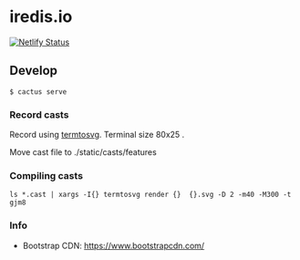 # iredis.io

[![Netlify Status](https://api.netlify.com/api/v1/badges/7e921e84-12fd-47d1-a587-c8e3be6b4d56/deploy-status)](https://app.netlify.com/sites/iredis/deploys)


## Develop

```
$ cactus serve
```

### Record casts

Record using [termtosvg](https://github.com/nbedos/termtosvg). Terminal size 
80x25 .

Move cast file to ./static/casts/features

### Compiling casts

```
ls *.cast | xargs -I{} termtosvg render {}  {}.svg -D 2 -m40 -M300 -t gjm8
```

### Info

- Bootstrap CDN: https://www.bootstrapcdn.com/
